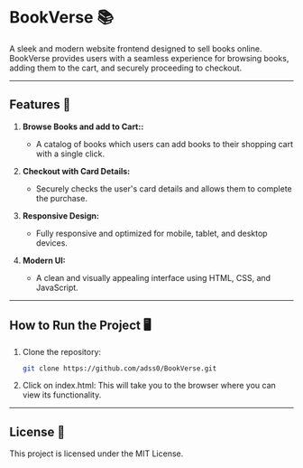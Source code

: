 # BookVerse 📚  
A sleek and modern website frontend designed to sell books online. BookVerse provides users with a seamless experience for browsing books, adding them to the cart, and securely proceeding to checkout.

---

## Features 🚀  
1. **Browse Books and add to Cart::**  
   - A catalog of books which users can add books to their shopping cart with a single click.  

2. **Checkout with Card Details:**  
   - Securely checks the user's card details and allows them to complete the purchase.  

3. **Responsive Design:**  
   - Fully responsive and optimized for mobile, tablet, and desktop devices.  

4. **Modern UI:**  
   - A clean and visually appealing interface using HTML, CSS, and JavaScript.

---

## How to Run the Project 🖥️  
1. Clone the repository:  
   ```bash
   git clone https://github.com/adss0/BookVerse.git

2. Click on index.html:
   This will take you to the browser where you can view its functionality.

---

## License 📄

This project is licensed under the MIT License.
